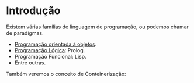 # Introdução

Existem várias famílias de linguagem de programação, ou podemos chamar de paradigmas.

* [Programação orientada à objetos](../../semestre-4/programacao-orientada-a-objetos/).
* [Programação Lógica](prolog-programacao-logica/): Prolog.
* Programação Funcional: Lisp.
* Entre outras.

Também veremos o conceito de Conteinerização:

